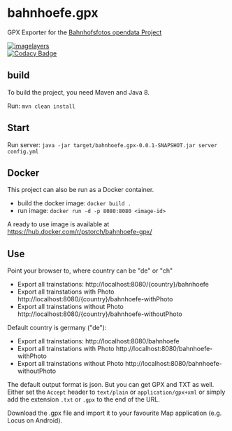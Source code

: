 # bahnhoefe.gpx
GPX Exporter for the [Bahnhofsfotos opendata Project](http://www.deutschlands-bahnhoefe.de/)

[![imagelayers](https://imagelayers.io/badge/pstorch/bahnhoefe-gpx:latest.svg)](https://imagelayers.io/?images=pstorch/bahnhoefe-gpx:latest)<br>
[![Codacy Badge](https://api.codacy.com/project/badge/Grade/e9be06b4e9944de1a24a37e3b26d3051)](https://www.codacy.com/app/peter-storch/bahnhoefe-gpx?utm_source=github.com&amp;utm_medium=referral&amp;utm_content=pstorch/bahnhoefe.gpx&amp;utm_campaign=Badge_Grade)

## build
To build the project, you need Maven and Java 8.

Run:
```mvn clean install```

## Start
Run server:
```java -jar target/bahnhoefe.gpx-0.0.1-SNAPSHOT.jar server config.yml```

## Docker
This project can also be run as a Docker container.

- build the docker image: 
  ```docker build .```
- run image: 
  ```docker run -d -p 8080:8080 <image-id>```
  
A ready to use image is available at https://hub.docker.com/r/pstorch/bahnhoefe-gpx/

## Use
Point your browser to, where country can be "de" or "ch"
- Export all trainstations:
  http://localhost:8080/{country}/bahnhoefe
- Export all trainstations with Photo
  http://localhost:8080/{country}/bahnhoefe-withPhoto
- Export all trainstations without Photo
  http://localhost:8080/{country}/bahnhoefe-withoutPhoto

Default country is germany ("de"):
- Export all trainstations:
  http://localhost:8080/bahnhoefe
- Export all trainstations with Photo
  http://localhost:8080/bahnhoefe-withPhoto
- Export all trainstations without Photo
  http://localhost:8080/bahnhoefe-withoutPhoto

The default output format is json. But you can get GPX and TXT as well. Either set the `Accept` header to `text/plain` or `application/gpx+xml` or simply add the extension `.txt` or `.gpx` to the end of the URL.

Download the .gpx file and import it to your favourite Map application (e.g. Locus on Android).
